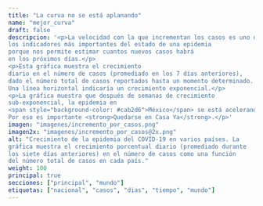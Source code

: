 ```yaml
---
title: "La curva no se está aplanando"
name: "mejor_curva"
draft: false
descripcion: '<p>La velocidad con la que incrementan los casos es uno de
los indicadores más importantes del estado de una epidemia
porque nos permite estimar cuantos nuevos casos habrá
en los próximos días.</p>
<p>Esta gráfica muestra el crecimiento
diario en el número de casos (promediado en los 7 días anteriores),
dado el número total de casos reportados hasta un momento determinado.
Una línea horizontal indicaría un crecimiento exponencial.</p>
<p>La gráfica muestra que después de semanas de crecimiento
sub-exponencial, la epidemia en
<span style="background-color: #cab2d6">México</span> se está acelerando.
Por eso es importante <strong>Quedarse en Casa Ya</strong>.</p>'
imagen: "imagenes/incremento_por_casos.png"
imagen2x: "imagenes/incremento_por_casos@2x.png"
alt: "Crecimiento de la epidemia del COVID-19 en varios países. La
gráfica muestra el crecimiento porcentual diario (promediado durante
los siete días anteriores) en el número de casos como una función
del número total de casos en cada país."
weight: 100
principal: true
secciones: ["principal", "mundo"]
etiquetas: ["nacional", "casos", "dias", "tiempo", "mundo"]
---
```

